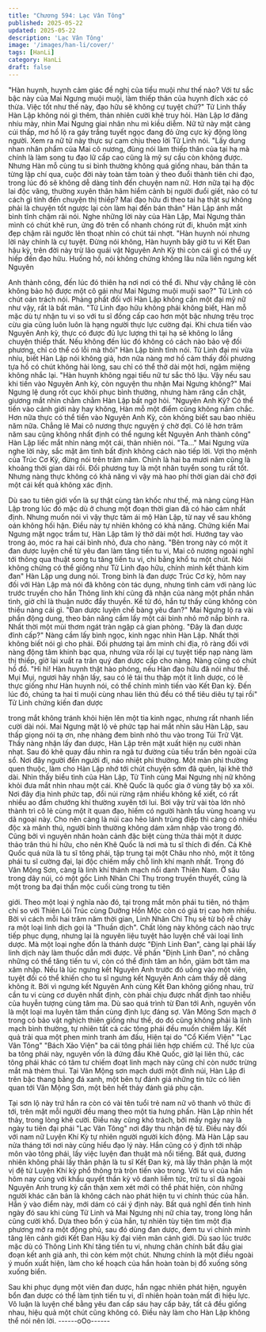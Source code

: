 ```yaml
---
title: "Chương 594: Lạc Vân Tông"
published: 2025-05-22
updated: 2025-05-22
description: 'Lạc Vân Tông'
image: '/images/han-li/cover/'
tags: [HanLi]
category: HanLi
draft: false
---
```


"Hàn huynh, huynh cảm giác đề nghị của tiểu muội như thế nào?
Với tư sắc bậc này của Mai Ngưng muội muội, làm thiếp thân của
huynh đích xác có thừa. Việc tốt như thế này, đạo hữu sẽ không
cự tuyệt chứ?" Tử Linh thấy Hàn Lập không nói gì thêm, thản
nhiên cười khẽ truy hỏi.
Hàn Lập lơ đãng nhíu mày, nhìn Mai Ngưng giai nhân nhu mì kiều
diễm.
Nữ tử này mặt càng cúi thấp, mơ hồ lộ ra gáy trắng tuyết ngọc
đang đỏ ửng cực kỳ động lòng người.
Xem ra nữ tử này thực sự cam chịu theo lời Tử Linh nói.
"Lấy dung nhan nhân phẩm của Mai cô nương, đùng nói làm thiếp
thân của tại hạ mà chính là làm song tu đạo lữ cấp cao cũng là
mỹ sự cầu còn không được. Nhưng Hàn mỗ cùng tu si bình
thường không quá giống nhau, bản thân ta từng lập chí qua, cuộc
đời này toàn tâm toàn ý theo đuổi thành tiên chi đạo, trong lúc đó
sẽ không dễ dàng tính đến chuyện nam nữ. Hơn nữa tại hạ độc
lai độc vãng, thường xuyên thân hãm hiểm cảnh bị người đuổi
giết, nào có tư cách gì tính đến chuyện thị thiếp? Mai đạo hữu đi
theo tai hạ thật sự không phải là chuyện tốt ngược lại còn làm hại
đến bản thân" Hàn Lập ánh mắt bình tĩnh chậm rãi nói.
Nghe những lời này của Hàn Lập, Mai Ngưng thân mình có chút
khẽ run, ửng đỏ trên cổ nhanh chóng rút đi, khuôn mặt xinh đẹp
chậm rãi ngước lên thoạt nhìn có chút tái nhợt.
"Hàn huynh nói nhưng lời này chính là cự tuyệt. Đừng nói không,
Hàn huynh bây giờ tu vi Kết Đan hậu kỳ, trên đời này trừ lão quái
vật Nguyên Anh Kỳ thì còn cái gì có thể uy hiếp đến đạo hữu.
Huống hồ, nói không chừng không lâu nữa liền ngưng kết Nguyên

Anh thành công, đến lúc đó thiên hạ nơi nơi có thể đi. Như vậy
chẳng lẽ còn không bảo hộ được một cô gái như Mai Ngưng muội
muội sao?" Tử Linh có chút oán trách nói. Phảng phất đối với Hàn
Lập không cần một đại mỹ nữ như vậy, rất là bất mãn.
"Tử Linh đạo hữu không phải không biết, Hàn mỗ mặc dù tự nhận
tu vi so với tu sĩ đồng cấp cao hơn một bậc nhưng trêu trọc cừu
gia cũng luôn luôn là hạng người thực lực cường đại. Khi chưa
tiến vào Nguyên Anh kỳ, thực có được đủ lực lượng thì tại hạ sẽ
không lo lắng chuyện thiếp thất. Nếu không đến lúc đó không có
cách nào bảo vệ đối phương, chỉ có thể có lỗi mà thôi" Hàn Lập
bình tĩnh nói.
Tử Linh đại mi vừa nhíu, biết Hàn Lập nói không giả, hơn nữa
nàng mơ hồ cảm thấy đối phương tựa hồ có chút không hài lòng,
sau chỉ có thể thở dài một hơi, ngậm miệng không nhắc lại.
"Hàn huynh không ngại tiểu nữ tư sắc thô lậu. Vậy nếu sau khi
tiến vào Nguyên Anh kỳ, còn nguyện thu nhận Mai Ngưng
không?" Mai Ngưng lệ dung rốt cục khôi phục bình thường,
nhưng hàm răng cắn chặt, giương mắt nhìn chằm chằm Hàn Lập
bất ngờ hỏi.
"Nguyên Anh Kỳ? Có thể tiến vào cảnh giới này hay không, Hàn
mỗ một điểm cũng không nắm chắc. Hơn nữa thực có thể tiến vào
Nguyên Anh Kỳ, còn không biết sau bao nhiêu năm nữa. Chẳng lẽ
Mai cô nương thực nguyện ý chờ đợi. Có lẽ hơn trăm năm sau
cũng không nhất định có thể ngưng kết Nguyên Anh thành công"
Hàn Lập liếc mắt nhìn nàng một cái, thản nhiên nói.
"Ta…" Mai Ngưng vừa nghe lời này, sắc mặt âm tình bất định
không cách nào tiếp lời.
Vợi thọ mệnh của Trúc Cơ Kỳ, đừng nói trên trăm năm. Chính là
hai ba mươi năm cũng là khoảng thời gian dài rồi.
Đối phương tuy là một nhân tuyển song tu rất tốt. Nhưng nàng
thực không có khả năng vì vậy mà hao phí thời gian dài chờ đợi
một cái kết quả không xác định.

Dù sao tu tiên giới vốn là sự thật cùng tàn khốc như thế, mà nàng
cùng Hàn Lập trong lúc đó mặc dù ở chung một đoạn thời gian đã
có hảo cảm nhất định. Nhưng muốn nói vì vậy thực tâm ái mộ
Hàn Lập, từ nay về sau không oán không hối hận. Điều này tự
nhiên không có khả năng.
Chứng kiến Mai Ngưng mặt ngọc trầm tư, Hàn Lập tâm lý thở dài
một hơi. Hướng tay vào trong áo, móc ra hai cái bình nhỏ, đưa
cho nàng.
"Bên trong này có một ít đan dược luyện chế từ yêu đan làm tăng
tiến tu vi, Mai cô nương ngoài nghĩ tới thông qua thuật song tu
tăng tiến tu vi, chi bằng khổ tu một chút. Nói không chừng có thể
giống như Tử Linh đạo hữu, chính mình kết thành kim đan" Hàn
Lập ung dung nói.
Trong bình là đan dược Trúc Cơ kỳ, hôm nay đối với Hàn Lập mà
nói đã không còn tác dụng, nhưng tình cảm với nàng lúc trước
truyền cho hắn Thông linh khí cũng đã nhận của nàng một phần
nhân tình, giờ chỉ là thuận nước đẩy thuyền. Kể từ đó, hắn tự
thấy cũng không còn thiếu nàng cái gì.
"Đan dược luyện chế bàng yêu đan?" Mai Ngưng lộ ra vài phần
động dung, theo bản năng cầm lấy một cái bình nhỏ mở nắp bình
ra. Nhất thời một mùi thơm ngát tràn ngập cả gian phòng.
"Đây là đan dược đỉnh cấp?" Nàng cầm lấy bình ngọc, kinh ngạc
nhìn Hàn Lập. Nhất thời không biết nói gì cho phải.
Đối phương tại âm minh chi địa, rõ ràng đối với nàng động tâm
khinh bạc qua, nhưng vừa rồi lại cự tuyệt tiếp nạp nàng làm thị
thiếp, giờ lại xuất ra trân quý đan dược cấp cho nàng.
Nàng cũng có chút hồ đồ.
"Hì hì! Hàn huynh thật hào phóng, nếu Hàn đạo hữu đã nói như
thế. Mụi Mụi, ngươi hãy nhận lấy, sau có lẽ tái thu thập một ít linh
dược, có lẽ thực giống như Hàn huynh nói, có thể chính mình tiến
vào Kết Đan kỳ. Đến lúc đó, chúng ta hai tỉ muội cùng nhau liên
thủ đều có thể tiêu diêu tự tại rồi" Tử Linh chứng kiến đan dược

trong mắt không tránh khỏi hiện lên một tia kinh ngạc, nhưng rất
nhanh liền cười dài nói.
Mai Ngưng mặt lộ vẻ phức tạp hai mắt nhìn sâu Hàn Lập, sau
thấp giọng nói tạ ơn, nhẹ nhàng đem bình nhỏ thu vào trong Túi
Trữ Vật.
Thấy nàng nhận lấy đan dược, Hàn Lập trên mặt xuất hiện nụ
cười nhàn nhạt. Sau đó khẽ quay đầu nhìn ra ngã tư đường của
tiểu trấn bên ngoài cửa sổ.
Nơi đây người đến người đi, náo nhiệt phi thường.
Một màn phi thường quen thuộc, làm cho Hàn Lập nhớ tới chút
chuyện sớm đã quên, lại khẽ thở dài.
Nhìn thấy biểu tình của Hàn Lập, Tử Tinh cùng Mai Ngưng nhị nữ
không khỏi đưa mắt nhìn nhau một cái. Khê Quốc là quốc gia ở
vùng tây bộ xa xôi. Nơi đây địa hình phức tap, đồi núi rừng rậm
nhiều không kể xiết, có rất nhiều ao đầm chướng khí thường
xuyên tới lui. Bời vậy trừ vài tòa lớn nhỏ thành trì cô lẻ cùng một ít
quan đạo, hiếm có người hành tẩu vùng hoang vu dã ngoại này.
Cho nên càng là núi cao hẻo lánh trùng điệp thì càng có nhiều
độc xà mãnh thú, người bình thường không dám xâm nhập vào
trong đó.
Cũng bởi vì nguyên nhân hoàn cảnh đặc biệt cùng thừa thải một
ít dược thảo trân thú hi hữu, cho nên Khê Quốc là nơi mà tu sĩ
thích đi đến.
Cả Khê Quốc quá nửa là tu sĩ tông phái, tập trung tại một Châu
nho nhỏ, một ít tông phái tu sĩ cường đại, lại độc chiếm mấy chỗ
linh khí mạnh nhất.
Trong đó Vân Mộng Sơn, càng là linh khí thánh mạch nổi danh
Thiên Nam.
Ở sâu trong dãy núi, có một gốc Linh Nhãn Chi Thụ trong truyền
thuyết, cũng là một trong ba đại thần mộc cuối cùng trong tu tiên

giới. Theo một loại ý nghĩa nào đó, tại trong mắt môn phái tu tiên,
nó thậm chí so với Thiên Lôi Trúc cùng Dưỡng Hồn Mộc còn có
giá trị cao hơn nhiều.
Bởi vì cách mỗi hai trăm năm thời gian, Linh Nhãn Chi Thụ sẽ từ
bộ rễ chảy ra một loại linh dịch gọi là "Thuần dịch".
Chất lỏng này không cách nào trực tiếp phục dụng, nhưng lại là
nguyên liệu tuyệt hảo luyện chế vài loại linh dược.
Mà một loại nghe đồn là thánh dược "Định Linh Đan", càng lại
phải lấy linh dịch này làm thuốc dẫn mới được.
Về phần "Định Linh Đan", nó chẳng những có thể tăng tiến tu vi,
còn có thể định tâm an hồn, giảm bớt tâm ma xâm nhập. Nếu là
lúc ngưng kết Nguyên Anh trước đó uống vào một viên, tuyệt đối
có thể khiến cho tu sĩ ngưng kết Nguyên Anh cảm thấy dễ dàng
không ít.
Bởi vì ngưng kết Nguyên Anh cùng Kết Đan không giống nhau,
trừ cần tu vi cùng cơ duyên nhất định, còn phải chịu được nhất
định tao nhiễu của huyễn tượng cùng tâm ma. Dù sao quá trình
từ Đan tới Anh, nguyên vốn là một loại ma luyên tâm thần cùng
định lực đáng sợ.
Vân Mông Sơn mạch ở trong có bảo vật nghịch thiên giống như
thế, do đó cũng không phải là linh mạch bình thường, tự nhiên tất
cả các tông phái đều muốn chiếm lấy.
Kết quả trải qua một phen minh tranh ám đấu, Hiện tại do "Cổ
Kiếm Viện" "Lạc Vân Tông" "Bách Xảo Viện" ba cái tông phái liên
hợp chiếm cứ.
Thế lực của ba tông phái này, nguyên vốn là đứng đầu Khê Quốc,
giờ lại liên thủ, các tông phái khác có tâm tư chiếm đoạt linh mạch
này cũng chỉ còn nước trừng mắt mà thèm thui.
Tại Vân Mộng sơn mạch dưới một đỉnh núi, Hàn Lập đi trên bậc
thang bằng đá xanh, một bên tự đánh giá những tin tức có liên
quan tới Vân Mộng Sơn, một bên hết thảy đánh giá phụ cận.

Tại sơn lộ này trứ hắn ra còn có vài tên tuổi trẻ nam nữ vô thanh
vô thức đi tới, trên mặt mỗi người đều mang theo một tia hưng
phấn.
Hàn Lập nhìn hết thảy, trong lòng khẽ cười.
Điều này cũng khó trách, bởi mấy ngày nay là ngày tu tiên đại
phái "Lạc Vân Tông" nơi đây thu nhận đệ tử.
Điều này đối với nam nữ Luyện Khí Kỳ tự nhiên người người kích
động.
Mà Hàn Lập sau nửa tháng tới nơi này cũng hiểu đạo lý này.
Hắn cũng có ý định tới nhập môn vào tông phái, lấy việc luyện
đan thuật mà nổi tiếng.
Bất quá, đương nhiên không phải lấy thân phận là tu sĩ Kết Đan
kỳ, mà lấy thân phận là một vị đệ tử Luyện Khí kỳ phổ thông trà
trộn tiến vào trong.
Với tu vi của hắn hôm nay cùng với khẩu quyết thần kỳ vô danh
liễm tức, trừ tu sĩ đã ngoài Nguyên Anh trung kỳ cẩn thận xem xét
mới có thể phát hiện, còn những người khác căn bản là không
cách nào phát hiện tu vi chính thúc của hắn.
Hắn ỷ vào điểm này, mới dám có cái ý định này.
Bất quá nghĩ đến tình hình ngày đó sau khi cùng Tử Linh và Mai
Ngưng nhị nữ chia tay, trong lòng hắn cũng cười khổ.
Dựa theo bổn ý của hắn, tự nhiên tùy tiện tìm một địa phương mở
ra một động phủ, sau đó dùng đan dược, đem tu vi chính mình
tăng lên cảnh giới Kết Đan Hậu kỳ đại viên mãn cảnh giới. Dù sao
lúc trước mặc dù có Thông Linh Khí tăng tiến tu vi, nhưng chân
chính bắt đầu giai đoạn kết anh giả anh, thì còn kém một chút.
Nhưng chính là một điều ngoài ý muốn xuất hiện, làm cho kế
hoạch của hắn hoàn toàn bị đổ xuống sông xuống biển.

Sau khi phục dụng một viên đan dược, hắn ngạc nhiên phát hiện,
nguyên bổn đan dược có thể làm tịnh tiến tu vi, dĩ nhiên hoàn
toàn mất đi hiệu lực. Vô luận là luyện chế bằng yêu đan cấp sáu
hay cấp bảy, tất cả đều giống nhau, hiệu quả một chút cũng
không có.
Điều này làm cho Hàn Lập không thể nói nên lời.
------oOo------

